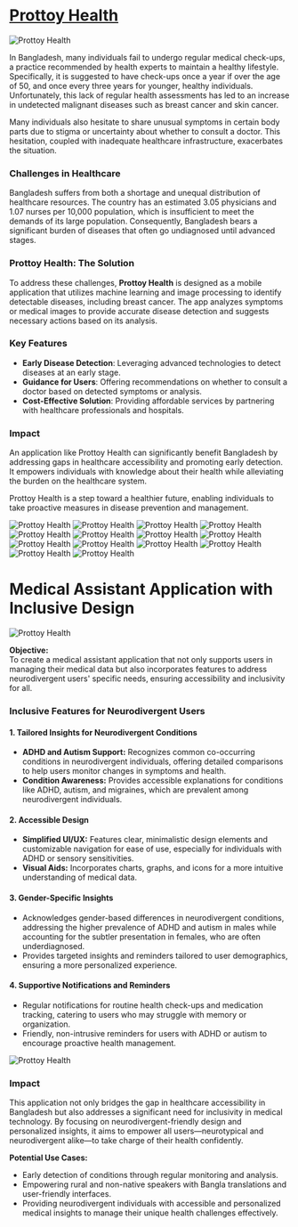 # [Prottoy Health](https://docs.google.com/presentation/d/1iIvKGDc0XRCx6uubWI9p6-chOG1F5op-L0emJIm5e5c/edit?usp=sharing)

![Prottoy Health](images/Prottoy%20Health.png)

In Bangladesh, many individuals fail to undergo regular medical check-ups, a practice recommended by health experts to maintain a healthy lifestyle. Specifically, it is suggested to have check-ups once a year if over the age of 50, and once every three years for younger, healthy individuals. Unfortunately, this lack of regular health assessments has led to an increase in undetected malignant diseases such as breast cancer and skin cancer.  

Many individuals also hesitate to share unusual symptoms in certain body parts due to stigma or uncertainty about whether to consult a doctor. This hesitation, coupled with inadequate healthcare infrastructure, exacerbates the situation.  

### **Challenges in Healthcare**  
Bangladesh suffers from both a shortage and unequal distribution of healthcare resources. The country has an estimated 3.05 physicians and 1.07 nurses per 10,000 population, which is insufficient to meet the demands of its large population. Consequently, Bangladesh bears a significant burden of diseases that often go undiagnosed until advanced stages.  

### **Prottoy Health: The Solution**  
To address these challenges, **Prottoy Health** is designed as a mobile application that utilizes machine learning and image processing to identify detectable diseases, including breast cancer. The app analyzes symptoms or medical images to provide accurate disease detection and suggests necessary actions based on its analysis.  

### **Key Features**  
- **Early Disease Detection**: Leveraging advanced technologies to detect diseases at an early stage.  
- **Guidance for Users**: Offering recommendations on whether to consult a doctor based on detected symptoms or analysis.  
- **Cost-Effective Solution**: Providing affordable services by partnering with healthcare professionals and hospitals.  

### **Impact**  
An application like Prottoy Health can significantly benefit Bangladesh by addressing gaps in healthcare accessibility and promoting early detection. It empowers individuals with knowledge about their health while alleviating the burden on the healthcare system.  

Prottoy Health is a step toward a healthier future, enabling individuals to take proactive measures in disease prevention and management.

![Prottoy Health](images/Prottoy%20Health_02.jpg)
![Prottoy Health](images/Prottoy%20Health_03.jpg)
![Prottoy Health](images/Prottoy%20Health_04.jpg)
![Prottoy Health](images/Prottoy%20Health_05.jpg)
![Prottoy Health](images/Prottoy%20Health_06.jpg)
![Prottoy Health](images/Prottoy%20Health_07.jpg)
![Prottoy Health](images/Prottoy%20Health_08.jpg)
![Prottoy Health](images/Prottoy%20Health_09.jpg)
![Prottoy Health](images/Prottoy%20Health_10.jpg)
![Prottoy Health](images/Prottoy%20Health_11.jpg)
![Prottoy Health](images/Prottoy%20Health_12.jpg)
![Prottoy Health](images/Prottoy%20Health_13.jpg)
![Prottoy Health](images/Prottoy%20Health_14.jpg)
![Prottoy Health](images/Prottoy%20Health_15.jpg)




# **Medical Assistant Application with Inclusive Design**  

![Prottoy Health](images/neu2.gif)


**Objective:**  
To create a medical assistant application that not only supports users in managing their medical data but also incorporates features to address neurodivergent users' specific needs, ensuring accessibility and inclusivity for all.  


### **Inclusive Features for Neurodivergent Users**  

#### 1. **Tailored Insights for Neurodivergent Conditions**  
- **ADHD and Autism Support:** Recognizes common co-occurring conditions in neurodivergent individuals, offering detailed comparisons to help users monitor changes in symptoms and health.  
- **Condition Awareness:** Provides accessible explanations for conditions like ADHD, autism, and migraines, which are prevalent among neurodivergent individuals.  

#### 2. **Accessible Design**  
- **Simplified UI/UX:** Features clear, minimalistic design elements and customizable navigation for ease of use, especially for individuals with ADHD or sensory sensitivities.  
- **Visual Aids:** Incorporates charts, graphs, and icons for a more intuitive understanding of medical data.  

#### 3. **Gender-Specific Insights**  
- Acknowledges gender-based differences in neurodivergent conditions, addressing the higher prevalence of ADHD and autism in males while accounting for the subtler presentation in females, who are often underdiagnosed.  
- Provides targeted insights and reminders tailored to user demographics, ensuring a more personalized experience.  

#### 4. **Supportive Notifications and Reminders**  
- Regular notifications for routine health check-ups and medication tracking, catering to users who may struggle with memory or organization.  
- Friendly, non-intrusive reminders for users with ADHD or autism to encourage proactive health management.  

![Prottoy Health](images/neu.gif)



### **Impact**  
This application not only bridges the gap in healthcare accessibility in Bangladesh but also addresses a significant need for inclusivity in medical technology. By focusing on neurodivergent-friendly design and personalized insights, it aims to empower all users—neurotypical and neurodivergent alike—to take charge of their health confidently.  

**Potential Use Cases:**  
- Early detection of conditions through regular monitoring and analysis.  
- Empowering rural and non-native speakers with Bangla translations and user-friendly interfaces.  
- Providing neurodivergent individuals with accessible and personalized medical insights to manage their unique health challenges effectively.  











